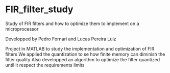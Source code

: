 # FIR_filter_study
Study of FIR filters and how to optimize them to implement on a microprocessor

Developped by Pedro Fornari and Lucas Pereira Luiz 

Project in MATLAB to study the implementation and optimization of FIR filters
We applied the quantization to se how finite memory can diminish the filter quality
Also developped an algorithm to optimize the filter quantized until it respect the requirements limits
